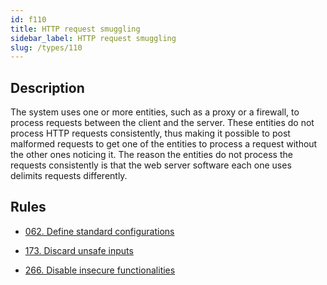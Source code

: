 ```yaml
---
id: f110
title: HTTP request smuggling
sidebar_label: HTTP request smuggling
slug: /types/110
---
```


## Description

The system uses one or more entities, such as a proxy or a firewall,
to process requests between the client and the server.
These entities do not process HTTP requests consistently,
thus making it possible to post malformed requests
to get one of the entities to process a request
without the other ones noticing it.
The reason the entities do not process the requests consistently
is that the web server software each one uses delimits requests differently.

## Rules

- [062. Define standard configurations](/criteria/architecture/062)

- [173. Discard unsafe inputs](/criteria/source/173)

- [266. Disable insecure functionalities](/criteria/architecture/266)
